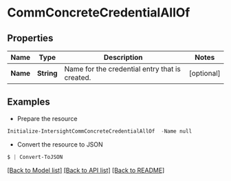 # CommConcreteCredentialAllOf
## Properties

Name | Type | Description | Notes
------------ | ------------- | ------------- | -------------
**Name** | **String** | Name for the credential entry that is created. | [optional] 

## Examples

- Prepare the resource
```powershell
Initialize-IntersightCommConcreteCredentialAllOf  -Name null
```

- Convert the resource to JSON
```powershell
$ | Convert-ToJSON
```

[[Back to Model list]](../README.md#documentation-for-models) [[Back to API list]](../README.md#documentation-for-api-endpoints) [[Back to README]](../README.md)

